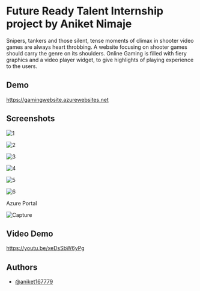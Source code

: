 # Future Ready Talent Internship project by Aniket Nimaje
Snipers, tankers and those silent, tense moments of climax in shooter video games are always heart throbbing. A website focusing on shooter games should carry the genre on its shoulders. Online Gaming is filled with fiery graphics and a video player widget, to give highlights of playing experience to the users. 


## Demo

https://gamingwebsite.azurewebsites.net
## Screenshots



![1](https://user-images.githubusercontent.com/69382363/200177047-1f04a571-85c5-420e-ab2a-c6efd1aff3ff.PNG)

![2](https://user-images.githubusercontent.com/69382363/200177165-3e3496b6-ba0c-4485-bf27-8394f0cd3d6b.PNG)

![3](https://user-images.githubusercontent.com/69382363/200177234-a7254d0a-7165-48f1-95b3-0f7f6c71a6a6.PNG)

![4](https://user-images.githubusercontent.com/69382363/200177251-c6da9298-33e6-41b8-8625-603e8be7a217.PNG)

![5](https://user-images.githubusercontent.com/69382363/200177267-3e1d5e59-a885-49fe-a385-dc6bf37db533.PNG)

![6](https://user-images.githubusercontent.com/69382363/200177281-5d8e4da5-7441-41c2-b1e0-ab310714cd02.PNG)

Azure Portal 

![Capture](https://user-images.githubusercontent.com/69382363/200177891-ed91b870-ab6f-47a2-a7db-bc4f889632a5.PNG)

## Video Demo

https://youtu.be/xeDsSbW6yPg

## Authors

- [@aniket167779](https://github.com/aniket167779) 
